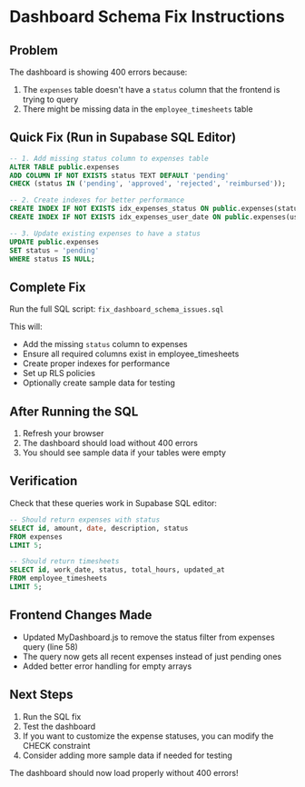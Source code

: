 # Dashboard Schema Fix Instructions

## Problem
The dashboard is showing 400 errors because:
1. The `expenses` table doesn't have a `status` column that the frontend is trying to query
2. There might be missing data in the `employee_timesheets` table

## Quick Fix (Run in Supabase SQL Editor)

```sql
-- 1. Add missing status column to expenses table
ALTER TABLE public.expenses 
ADD COLUMN IF NOT EXISTS status TEXT DEFAULT 'pending' 
CHECK (status IN ('pending', 'approved', 'rejected', 'reimbursed'));

-- 2. Create indexes for better performance
CREATE INDEX IF NOT EXISTS idx_expenses_status ON public.expenses(status);
CREATE INDEX IF NOT EXISTS idx_expenses_user_date ON public.expenses(user_id, date);

-- 3. Update existing expenses to have a status
UPDATE public.expenses 
SET status = 'pending' 
WHERE status IS NULL;
```

## Complete Fix
Run the full SQL script: `fix_dashboard_schema_issues.sql`

This will:
- Add the missing `status` column to expenses
- Ensure all required columns exist in employee_timesheets
- Create proper indexes for performance
- Set up RLS policies
- Optionally create sample data for testing

## After Running the SQL

1. Refresh your browser
2. The dashboard should load without 400 errors
3. You should see sample data if your tables were empty

## Verification

Check that these queries work in Supabase SQL editor:

```sql
-- Should return expenses with status
SELECT id, amount, date, description, status 
FROM expenses 
LIMIT 5;

-- Should return timesheets
SELECT id, work_date, status, total_hours, updated_at 
FROM employee_timesheets 
LIMIT 5;
```

## Frontend Changes Made

- Updated MyDashboard.js to remove the status filter from expenses query (line 58)
- The query now gets all recent expenses instead of just pending ones
- Added better error handling for empty arrays

## Next Steps

1. Run the SQL fix
2. Test the dashboard
3. If you want to customize the expense statuses, you can modify the CHECK constraint
4. Consider adding more sample data if needed for testing

The dashboard should now load properly without 400 errors!
